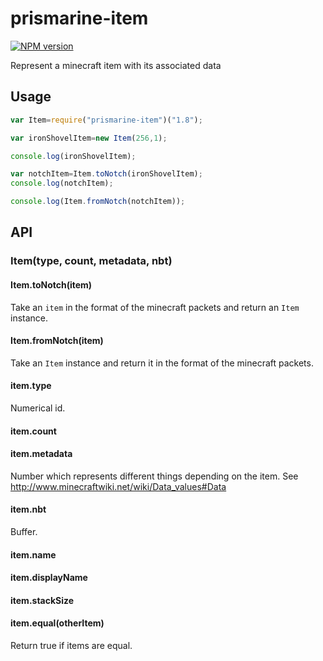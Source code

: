 # prismarine-item
[![NPM version](https://img.shields.io/npm/v/prismarine-item.svg)](http://npmjs.com/package/prismarine-item)

Represent a minecraft item with its associated data

## Usage

```js
var Item=require("prismarine-item")("1.8");

var ironShovelItem=new Item(256,1);

console.log(ironShovelItem);

var notchItem=Item.toNotch(ironShovelItem);
console.log(notchItem);

console.log(Item.fromNotch(notchItem));
```

## API

### Item(type, count, metadata, nbt)

#### Item.toNotch(item)

Take an `item` in the format of the minecraft packets and return an `Item` instance.

#### Item.fromNotch(item)

Take an `Item` instance and return it in the format of the minecraft packets.

#### item.type

Numerical id.

#### item.count

#### item.metadata

Number which represents different things depending on the item.
See http://www.minecraftwiki.net/wiki/Data_values#Data

#### item.nbt

Buffer.

#### item.name

#### item.displayName

#### item.stackSize

#### item.equal(otherItem)

Return true if items are equal.



